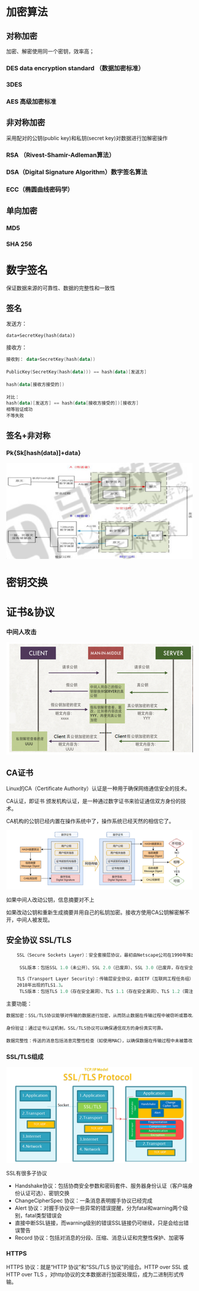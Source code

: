 # 加密算法

## 对称加密

加密、解密使用同一个密钥，效率高；



### DES data encryption standard （数据加密标准）



### 3DES



### AES 高级加密标准





## 非对称加密

采用配对的公钥(public key)和私钥(secret key)对数据进行加解密操作



### RSA （Rivest-Shamir-Adleman算法）



### DSA（Digital Signature Algorithm）数字签名算法



### ECC（椭圆曲线密码学）



## 单向加密

### MD5



### SHA 256





# 数字签名

保证数据来源的可靠性、数据的完整性和一致性

## 签名

发送方：

```shell
data+SecretKey(hash(data))
```

接收方：

```powershell
接收到： data+SecretKey(hash(data))

PublicKey(SecretKey(hash(data))) == hash(data)[发送方]

hash(data[接收方接受的])

对比：
hash(data)[发送方] == hash(data[接收方接受的])[接收方]
相等验证成功
不等失败
```

## 签名+非对称

### Pk{Sk[hash(data)]+data}

![image-20241126110504476](pic/image-20241126110504476.png)



# 密钥交换



# 证书&协议

### 中间人攻击

![image-20241126114702445](pic/image-20241126114702445.png)

## CA证书

Linux的CA（Certificate Authority）认证是一种用于确保网络通信安全的技术。

CA认证，即证书 颁发机构认证，是一种通过数字证书来验证通信双方身份的技术。



CA机构的公钥已经内置在操作系统中了，操作系统已经天然的相信它了。



![image-20241126144927590](pic/image-20241126144927590.png)

如果中间人改动公钥，信息摘要对不上

如果改动公钥和重新生成摘要并用自己的私钥加密。接收方使用CA公钥解密解不开，中间人被发现。



## 安全协议 SSL/TLS

```powershell
	SSL（Secure Sockets Layer）：安全套接层协议，最初由Netscape公司在1990年推出，用于在网络通信中建立Web浏览器和Web服务器之间的加密链接。它从1994年开始出现，到1996年升级到SSL3.0。
	
     SSL版本：包括SSL 1.0（未公开）、SSL 2.0（已废弃）、SSL 3.0（已废弃，存在安全漏洞）。
```

```powershell
	TLS（Transport Layer Security）：传输层安全协议，由IETF（互联网工程任务组）在SSL3.0的基础上设计，实际上相当于SSL的后续版本，提供了更强大的安全功能。目前主要使用的是TLS1.2,最新版是
	2018年出现的TLS1.3。
     TLS版本：包括TLS 1.0（存在安全漏洞）、TLS 1.1（存在安全漏洞）、TLS 1.2（需注意配置和更新）、TLS 1.3（提供了更高的安全性和效率）。
```

主要功能：

```powershell
数据加密：SSL/TLS协议能够对传输的数据进行加密，从而防止数据在传输过程中被窃听或篡改。

身份验证：通过证书认证机制，SSL/TLS协议可以确保通信双方的身份真实可靠。

数据完整性：传送的消息包括消息完整性检查（如使用MAC），以确保数据在传输过程中未被篡改
```

### SSL/TLS组成

![image-20241126143254908](pic/image-20241126143254908.png)

SSL有很多子协议 

- Handshake协议：包括协商安全参数和密码套件、服务器身份认证（客户端身份认证可选）、密钥交换 
- ChangeCipherSpec 协议：一条消息表明握手协议已经完成 
- Alert 协议：对握手协议中一些异常的错误提醒，分为fatal和warning两个级别，fatal类型错误会 
- 直接中断SSL链接，而warning级别的错误SSL链接仍可继续，只是会给出错误警告 
- Record 协议：包括对消息的分段、压缩、消息认证和完整性保护、加密等

### HTTPS

HTTPS 协议：就是“HTTP 协议”和“SSL/TLS 协议”的组合。HTTP over SSL 或 HTTP over TLS  ，对http协议的文本数据进行加密处理后，成为二进制形式传输。